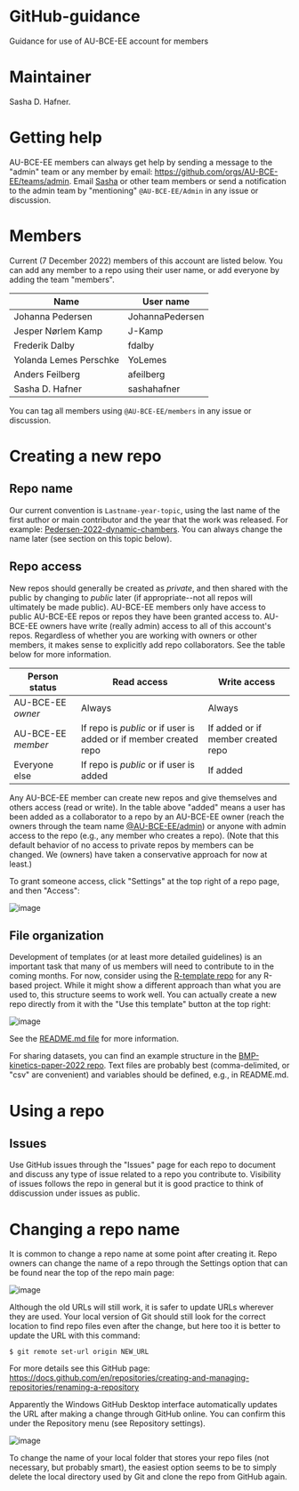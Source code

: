 # GitHub-guidance
Guidance for use of AU-BCE-EE account for members

# Maintainer
Sasha D. Hafner.

# Getting help
AU-BCE-EE members can always get help by sending a message to the "admin" team or any member by email: <https://github.com/orgs/AU-BCE-EE/teams/admin>.
Email [Sasha](mailto:sasha.hafner@bce.au.dk) or other team members or send a notification to the admin team by "mentioning" `@AU-BCE-EE/Admin` in any issue or discussion.

# Members
Current (7 December 2022) members of this account are listed below.
You can add any member to a repo using their user name, or add everyone by adding the team "members".

| Name                   | User name       |
|--------                |-----------      |
| Johanna Pedersen       | JohannaPedersen |
| Jesper Nørlem Kamp     | J-Kamp          |
| Frederik Dalby         | fdalby          |
| Yolanda Lemes Perschke | YoLemes         |
| Anders Feilberg        | afeilberg       |
| Sasha D. Hafner        | sashahafner     |

You can tag all members using `@AU-BCE-EE/members` in any issue or discussion.

# Creating a new repo
## Repo name
Our current convention is `Lastname-year-topic`, using the last name of the first author or main contributor and the year that the work was released. 
For example: [Pedersen-2022-dynamic-chambers](https://github.com/AU-BCE-EE/Pedersen-2022-dynamic-chambers).
You can always change the name later (see section on this topic below).

## Repo access
New repos should generally be created as *private*, and then shared with the public by changing to *public* later (if appropriate--not all repos will ultimately be made public).
AU-BCE-EE members only have access to public AU-BCE-EE repos or repos they have been granted access to. 
AU-BCE-EE owners have write (really admin) access to all of this account's repos.
Regardless of whether you are working with owners or other members, it makes sense to explicitly add repo collaborators.
See the table below for more information.

| Person status      | Read access         | Write access|
|---------------     |-------------        |-------------|
| AU-BCE-EE *owner*  | Always              | Always      |
| AU-BCE-EE *member* | If repo is *public* or if user is added or if member created repo | If added or if member created repo   |
| Everyone else      | If repo is *public* or if user is added | If added    |

Any AU-BCE-EE member can create new repos and give themselves and others access (read or write). 
In the table above "added" means a user has been added as a collaborator to a repo by an AU-BCE-EE owner (reach the owners through the team name [@AU-BCE-EE/admin](https://github.com/orgs/AU-BCE-EE/teams/admin)) or anyone with admin access to the repo (e.g., any member who creates a repo).
(Note that this default behavior of no access to private repos by members can be changed.
We (owners) have taken a conservative approach for now at least.)

To grant someone access, click "Settings" at the top right of a repo page, and then "Access":

![image](https://user-images.githubusercontent.com/35272876/206227003-3fdc3dd5-641d-4fcd-845f-54e0d67888b3.png)

## File organization
Development of templates (or at least more detailed guidelines) is an important task that many of us members will need to contribute to in the coming months.
For now, consider using the [R-template repo](https://github.com/sashahafner/R-template) for any R-based project. 
While it might show a different approach than what you are used to, this structure seems to work well.
You can actually create a new repo directly from it with the "Use this template" button at the top right:

![image](https://user-images.githubusercontent.com/35272876/199021638-e1ac10ec-265a-41b4-a9c0-c5ad2017ccbb.png)

See the [README.md file](https://github.com/sashahafner/R-template/blob/main/README.md) for more information.

For sharing datasets, you can find an example structure in the [BMP-kinetics-paper-2022 repo](https://github.com/sashahafner/BMP-kinetics-paper-2022).
Text files are probably best (comma-delimited, or "csv" are convenient) and variables should be defined, e.g., in README.md.

# Using a repo
## Issues
Use GitHub issues through the "Issues" page for each repo to document and discuss any type of issue related to a repo you contribute to.
Visibility of issues follows the repo in general but it is good practice to think of ddiscussion under issues as public.

# Changing a repo name
It is common to change a repo name at some point after creating it.
Repo owners can change the name of a repo through the Settings option that can be found near the top of the repo main page:

![image](https://user-images.githubusercontent.com/35272876/198266746-9840a595-e71a-4775-bd54-808b1e5f1535.png)

Although the old URLs will still work, it is safer to update URLs wherever they are used.
Your local version of Git should still look for the correct location to find repo files even after the change, but here too it is better to update the URL with this command:

```
$ git remote set-url origin NEW_URL
```

For more details see this GitHub page: <https://docs.github.com/en/repositories/creating-and-managing-repositories/renaming-a-repository>

Apparently the Windows GitHub Desktop interface automatically updates the URL after making a change through GitHub online.
You can confirm this under the Repository menu (see Repository settings).

![image](https://user-images.githubusercontent.com/35272876/198268474-33f59ddc-42a2-47e1-a35c-96fd2bc57369.png)

To change the name of your local folder that stores your repo files (not necessary, but probably smart), the easiest option seems to be to simply delete the local directory used by Git and clone the repo from GitHub again.


